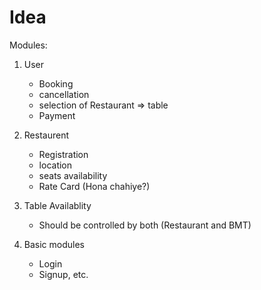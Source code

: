 # Idea

Modules:
   1. User
       - Booking
       - cancellation
       - selection of Restaurant => table
       - Payment

   2. Restaurent
       - Registration
       - location
       - seats availability
       - Rate Card (Hona chahiye?)
   
   3. Table Availablity
       - Should be controlled by both (Restaurant and BMT)
   
   4.  Basic modules
       - Login
       - Signup, etc.

